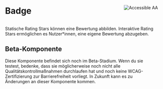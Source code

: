 <div style="display: inline-flex; align-items: center; justify-content: space-between; width: 100%;">
    <h1>Badge</h1>
    <img src="assets/aa.png" alt="Accessible AA" />
</div>

Statische Rating Stars können eine Bewertung abbilden. Interaktive Rating Stars ermöglichen es Nutzer\*innen, eine eigene Bewertung abzugeben.

## Beta-Komponente

Diese Komponente befindet sich noch im Beta-Stadium. Wenn du sie testest, bedenke, dass sie möglicherweise noch nicht alle Qualitätskontrollmaßnahmen durchlaufen hat und noch keine WCAG-Zertifizierung zur Barrierefreiheit vorliegt. In Zukunft kann es zu Änderungen an dieser Komponente kommen.
